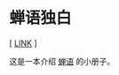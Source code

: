 # 蝉语独白

[ [LINK](https://readonly.link/books/xieyuheng/cicada-monologues) ]

这是一本介绍 [蝉语](https://cicada-lang.org) 的小册子。
